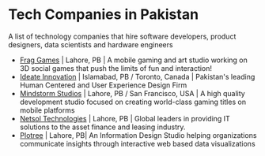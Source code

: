 # Tech Companies in Pakistan
A list of technology companies that hire software developers, product designers, data scientists and hardware engineers


- [Frag Games](http://frag-games.com/) | Lahore, PB | A mobile gaming and art studio working on 3D social games that push the limits of fun and interaction!
- [Ideate Innovation](https://ideateinnovation.com/careers) | Islamabad, PB / Toronto, Canada | Pakistan's leading Human Centered and User Experience Design Firm
- [Mindstorm Studios](https://www.mindstormstudios.com/index.php/jobs/) | Lahore, PB / San Francisco, USA | A high quality development studio focused on creating world-class gaming titles on mobile platforms
- [Netsol Technologies](http://careers.netsolpk.com/) | Lahore, PB | Global leaders in providing IT solutions to the asset finance and leasing industry.
- [Plotree](https://plotree.studio/) | Lahore, PB| An Information Design Studio helping organizations communicate insights through interactive web based data visualizations

